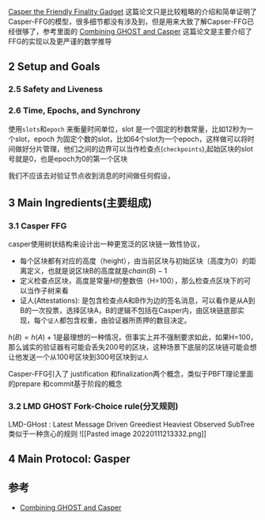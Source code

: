 

 [Casper the Friendly Finality Gadget](https://arxiv.org/pdf/1710.09437.pdf) 这篇论文只是比较粗略的介绍和简单证明了Casper-FFG的模型，很多细节都没有涉及到，但是用来大致了解Capser-FFG已经很够了，参考里面的 [Combining GHOST and Casper](https://arxiv.org/pdf/2003.03052.pdf) 这篇论文是主要介绍了FFG的实现以及更严谨的数学推导
 
 
 ## 2 Setup and Goals
 
 ### 2.5 Safety and Liveness
 
 ### 2.6  Time, Epochs, and Synchrony
 
 使用`slots`和`epoch` 来衡量时间单位，slot 是一个固定的秒数常量，比如12秒为一个slot，epoch 为固定个数的slot，比如64个slot为一个epoch，这样做可以将时间做好分片管理，他们之间的边界可以当作检查点(`checkpoints`),起始区块的slot号就是0，也是epoch为0的第一个区块
 
 我们不应该去对验证节点收到消息的时间做任何假设，
 
 ## 3  Main Ingredients(主要组成)

### 3.1 Casper FFG

casper使用树状结构来设计出一种更宽泛的区块链一致性协议，
- 每个区块都有对应的高度（height），由当前区块与初始区块（高度为0）的距离定义，也就是说区块B的高度就是$chain(B)-1$
- 定义检查点区块，高度是常量$H$的整数倍（H=100），那么检查点区块下的可以当作子树来看
- 证人(Attestations): 是包含检查点A和B作为边的签名消息，可以看作是从A到B的一次投票，选择区块A，B的逻辑不包括在Casper内，由区块链底部实现，每个`证人`都包含权重，由验证器所质押的数目决定。

$h(B)=h(A)+1$是最理想的一种情况，但事实上并不强制要求如此，如果H=100，那么诚实的验证器有可能会丢失200号的区块，这种场景下底层的区块链可能会想让他发送一个从100号区块到300号区块到`证人`

Casper-FFG引入了 justification 和finalization两个概念，类似于PBFT理论里面的prepare 和commit基于阶段的概念

### 3.2  LMD GHOST Fork-Choice rule(分叉规则)

LMD-GHost : Latest Message Driven Greediest Heaviest Observed SubTree
类似于一种贪心的规则
![[Pasted image 20220111213332.png]]

## 4 Main Protocol: Gasper

## 参考
- [Combining GHOST and Casper](https://arxiv.org/pdf/2003.03052.pdf)

